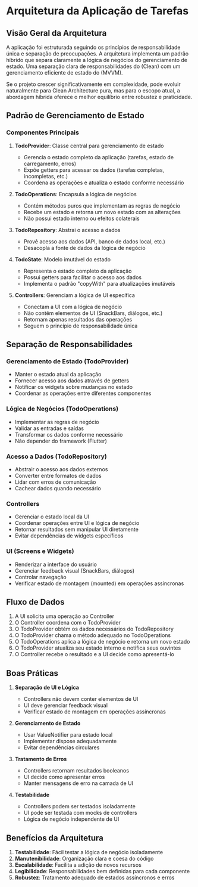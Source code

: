 # Arquitetura da Aplicação de Tarefas

## Visão Geral da Arquitetura

A aplicação foi estruturada seguindo os princípios de responsabilidade única e separação de preocupações. A arquitetura implementa um padrão híbrido que separa claramente a lógica de negócios do gerenciamento de estado. Uma separação clara de responsabilidades do (Clean) com um gerenciamento eficiente de estado do (MVVM).

Se o projeto crescer significativamente em complexidade, pode evoluir naturalmente para Clean Architecture pura, mas para o escopo atual, a abordagem híbrida oferece o melhor equilíbrio entre robustez e praticidade.

## Padrão de Gerenciamento de Estado

### Componentes Principais

1. **TodoProvider**: Classe central para gerenciamento de estado
   - Gerencia o estado completo da aplicação (tarefas, estado de carregamento, erros)
   - Expõe getters para acessar os dados (tarefas completas, incompletas, etc.)
   - Coordena as operações e atualiza o estado conforme necessário

2. **TodoOperations**: Encapsula a lógica de negócios
   - Contém métodos puros que implementam as regras de negócio
   - Recebe um estado e retorna um novo estado com as alterações
   - Não possui estado interno ou efeitos colaterais

3. **TodoRepository**: Abstrai o acesso a dados
   - Provê acesso aos dados (API, banco de dados local, etc.)
   - Desacopla a fonte de dados da lógica de negócio

4. **TodoState**: Modelo imutável do estado
   - Representa o estado completo da aplicação
   - Possui getters para facilitar o acesso aos dados
   - Implementa o padrão "copyWith" para atualizações imutáveis

5. **Controllers**: Gerenciam a lógica de UI específica
   - Conectam a UI com a lógica de negócio
   - Não contêm elementos de UI (SnackBars, diálogos, etc.)
   - Retornam apenas resultados das operações
   - Seguem o princípio de responsabilidade única

## Separação de Responsabilidades

### Gerenciamento de Estado (TodoProvider)
- Manter o estado atual da aplicação
- Fornecer acesso aos dados através de getters
- Notificar os widgets sobre mudanças no estado
- Coordenar as operações entre diferentes componentes

### Lógica de Negócios (TodoOperations)
- Implementar as regras de negócio
- Validar as entradas e saídas
- Transformar os dados conforme necessário
- Não depender do framework (Flutter)

### Acesso a Dados (TodoRepository)
- Abstrair o acesso aos dados externos
- Converter entre formatos de dados
- Lidar com erros de comunicação
- Cachear dados quando necessário

### Controllers
- Gerenciar o estado local da UI
- Coordenar operações entre UI e lógica de negócio
- Retornar resultados sem manipular UI diretamente
- Evitar dependências de widgets específicos

### UI (Screens e Widgets)
- Renderizar a interface do usuário
- Gerenciar feedback visual (SnackBars, diálogos)
- Controlar navegação
- Verificar estado de montagem (mounted) em operações assíncronas

## Fluxo de Dados

1. A UI solicita uma operação ao Controller
2. O Controller coordena com o TodoProvider
3. O TodoProvider obtém os dados necessários do TodoRepository
4. O TodoProvider chama o método adequado no TodoOperations
5. O TodoOperations aplica a lógica de negócio e retorna um novo estado
6. O TodoProvider atualiza seu estado interno e notifica seus ouvintes
7. O Controller recebe o resultado e a UI decide como apresentá-lo

## Boas Práticas

1. **Separação de UI e Lógica**
   - Controllers não devem conter elementos de UI
   - UI deve gerenciar feedback visual
   - Verificar estado de montagem em operações assíncronas

2. **Gerenciamento de Estado**
   - Usar ValueNotifier para estado local
   - Implementar dispose adequadamente
   - Evitar dependências circulares

3. **Tratamento de Erros**
   - Controllers retornam resultados booleanos
   - UI decide como apresentar erros
   - Manter mensagens de erro na camada de UI

4. **Testabilidade**
   - Controllers podem ser testados isoladamente
   - UI pode ser testada com mocks de controllers
   - Lógica de negócio independente de UI

## Benefícios da Arquitetura

1. **Testabilidade**: Fácil testar a lógica de negócio isoladamente
2. **Manutenibilidade**: Organização clara e coesa do código
3. **Escalabilidade**: Facilita a adição de novos recursos
4. **Legibilidade**: Responsabilidades bem definidas para cada componente
5. **Robustez**: Tratamento adequado de estados assíncronos e erros 